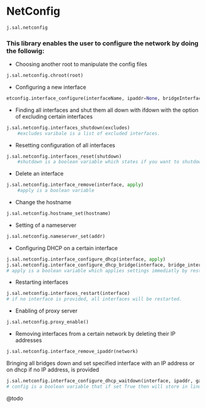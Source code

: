 # NetConfig

```py
j.sal.netconfig
```

### This library enables the user to configure the network by doing the followig:

* Choosing another root to manipulate the config files

```py
j.sal.netconfig.chroot(root)
```

* Configuring a new interface

```py
etconfig.interface_configure(interfaceName, ipaddr=None, bridgeInterface=None, gateway=None, dhcp=False, apply=True)
```

* Finding all interfaces and shut them all down with ifdown with the option of excluding certain interfaces

```py
j.sal.netconfig.interfaces_shutdown(excludes)
    #excludes varibale is a list of excluded interfaces.
```

* Resetting configuration of all interfaces

```py
j.sal.netconfig.interfaces_reset(shutdown)
    #shutdown is a boolean variable which states if you want to shutdown the network.
```

* Delete an interface

```py
j.sal.netconfig.interface_remove(interface, apply)
    #apply is a boolean variable
```

* Change the hostname

```py
j.sal.netconfig.hostname_set(hostname)
```

* Setting of a nameserver

```py
j.sal.netconfig.nameserver_set(addr)
```

* Configuring DHCP on a certain interface

```py
j.sal.netconfig.interface_configure_dhcp(interface, apply)
j.sal.netconfig.interface_configure_dhcp_bridge(interface, bridge_interface, apply)
# apply is a boolean variable which applies settings immediatly by restarting interfaces and services
```

* Restarting interfaces

```py
j.sal.netconfig.interfaces_restart(interface)
# if no interface is provided, all interfaces will be restarted.
```

* Enabling of proxy server

```py
j.sal.netconfig.proxy_enable()
```

* Removing interfaces from a certain network by deleting their IP addresses

```py
j.sal.netconfig.interface_remove_ipaddr(network)
```

Bringing all bridges down and set specified interface with an IP address or on dhcp if no IP address, is provided

```py
j.sal.netconfig.interface_configure_dhcp_waitdown(interface, ipaddr, gateway, mask, config)
# config is a boolean variable that if set True then will store in linux configuration files
```

@todo